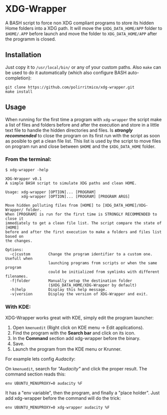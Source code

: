 XDG-Wrapper
===========

A BASH script to force non XDG compliant programs to store its hidden Home
folders into a XDG path. It will move the `$XDG_DATA_HOME/APP` folder to
`$HOME/.APP` before launch and move the folder to `XDG_DATA_HOME/APP` after the
programm is closed.


## Installation

Just copy it to `/usr/local/bin/` or any of your custom paths. Also `make` can
be used to do it automatically (which also configure BASH auto-completion):

```
git clone https://github.com/polirritmico/xdg-wrapper.git
make install
```

## Usage

When running for the first time a program with `xdg-wrapper` the script make a
list of files and folders before and after the execution and store in a little
text file to handle the hidden directories and files. Is ***strongly
recommended*** to close the program on its first run with the script as soon as
posible to get a clean file list. This list is used by the script to move files
on program run and close between `$HOME` and the `$XDG_DATA_HOME` folder.

### From the terminal:

```command
$ xdg-wrapper -help
```

```command
XDG-Wrapper v0.1
A simple BASH script to simulate XDG paths and clean HOME.

Usage: xdg-wrapper [OPTION]... [PROGRAM]
       xdg-wrapper [OPTION]... [PROGRAM] [PROGRAM ARGS]

Move hidden polluting files from [HOME] to [XDG_DATA_HOME]/XDG-Wrapper/ folder.
When [PROGRAM] is run for the first time is STRONGLY RECOMMENDED to close it
immediately to get a clean file list. The script compare the state of [HOME]
before and after the first execution to make a folders and files list based on
the changes.

Options:
  -c|custom        Change the program identifier to a custom one. Usefull when
                   launching programs from scripts or when the same program
                   could be initialized from symlinks with different filenames.
  -f|folder        Manually setup the destination folder
                   ($XDG_DATA_HOME/XDG-Wrapper by default)
  -h|help          Display this help message.
  -v|version       Display the version of XDG-Wrapper and exit.
```

### With KDE:

XDG-Wrapper works great with KDE, simply edit the program launcher:

1. Open `kmenuedit` (Right click on KDE menu → Edit applications).
2. Find the program with the **Search bar** and click on its icon.
3. In the **Command** section add xdg-wrapper before the binary.
4. Save.
5. Launch the program from the KDE menu or Krunner.

For example lets config _Audacity_:

On `kmenuedit`, search for _"Audacity"_ and click the proper result.
The command section reads this:

```
env UBUNTU_MENUPROXY=0 audacity %F
```

It has a "env variable", then the program, and finally a "place holder". Just
add xdg-wrapper before the command will do the trick:

```
env UBUNTU_MENUPROXY=0 xdg-wrapper audacity %F
```

